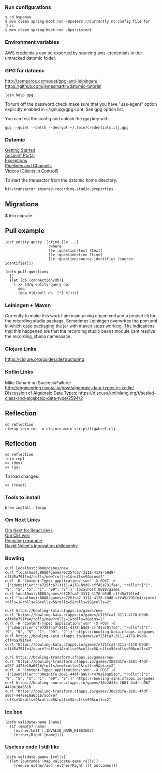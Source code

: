 ### Run configurations

    $ cd hypeman
    $ mvn clean spring-boot:run -Dposers //currently no config file for this
    $ mvn clean spring-boot:run -Dpersistent

### Environment variables

AWS credentials can be exported by sourcing aws-credentials in the untracked datomic folder.

### GPG for datomic

http://semperos.com/post/gpg-and-leiningen/  
https://github.com/jamesmartin/datomic-tutorial

    lein help gpg

To turn off the password check make sure that you have "use-agent" option explicitly enabled in ~/.gnupg/gpg.conf. See gpg option list.

You can test the config and unlock the gpg key with

    gpg --quiet --batch --decrypt ~/.lein/credentials.clj.gpg
    

### Datomic

[Getting Started](http://docs.datomic.com/getting-started/brief-overview.html)  
[Account Portal](https://my.datomic.com/account)  
[Exceptions](http://docs.datomic.com/exceptions.html)  
[Pipelines and Channels](https://clojure.github.io/core.async/#clojure.core.async/pipeline)  
[Videos (Clients in Control!)](http://www.datomic.com/videos.html)

To start the transactor from the datomic home directory:

    bin/transactor ensured-recording-studio.properties

## Migrations

$ lein migrate

## Pull example

```
(def entity-query '[:find [?e ...]
                    :where
                    [?e :question/text ?text]
                    [?e :question/time ?time]
                    [?e :question/source-identifier ?source-identifier]])

(defn pull-questions
  []
  (let [db (connection/db)]
    (->> (d/q entity-query db)
      seq
      (map #(d/pull db '[*] %)))))

```

### Leiningen + Maven

Currently to make this work I am maintaining a pom.xml and a project.clj for the recording studio package.
Sometimes Leiningen overwrites the pom.xml in which case packaging the jar with maven stops working.
The indications that this happened are that the recording studio beans module cant resolve the recording_studio namespace.

### Clojure Links

https://clojure.org/guides/destructuring

### Kotlin Links

Mike Gehard on Success/Failure: http://engineering.pivotal.io/post/algebraic-data-types-in-kotlin/  
Discussion of Algebraic Data Types: https://discuss.kotlinlang.org/t/sealed-class-and-algebraic-data-type/2594/2  

## Reflection

    cd reflection
    rlwrap lein run -m clojure.main script/figwheel.clj
    
## Reflection
    
    cd reflection
    lein repl
    >> (dev)
    >> (go)
    
To load changes:
    
    >> (reset)

### Tools to install

    brew install rlwrap

### Om Next Links  
  
[Om Next for React devs](https://medium.com/@roman01la/om-next-for-react-devs-application-state-53af3ec7c42a)  
[Om Cljs wiki](https://github.com/omcljs/om/wiki)  
[Remoting example](https://github.com/223kazuki/om-next-remoting-example)  
[David Nolen's innovation philosophy](https://www.youtube.com/watch?v=MDZpSIngwm4)

### Bowling

    curl localhost:8080/games/new
    curl "localhost:8080/games/e725fca7-3111-4178-b9d8-cff45a791fe4/rolls/new?rolls=1&rolls=9&pins=2"
    curl -H "Content-Type: application/json" -X POST -d '{"identifier":"e725fca7-3111-4178-b9d8-cff45a791fe4", "rolls":["1", "9", "5", "5", "1", "99", "2"]}' localhost:8080/games
    curl localhost:8080/games/e725fca7-3111-4178-b9d8-cff45a791fe4
    curl "localhost:8080/games/e725fca7-3111-4178-b9d8-cff45a791fe4/score?rolls=1&rolls=9&rolls=5&rolls=5&rolls=99&rolls=2"
    
    curl https://bowling-kata.cfapps.io/games/new
    curl "https://bowling-kata.cfapps.io/games/e725fca7-3111-4178-b9d8-cff45a791fe4/rolls/new?rolls=1&rolls=9&pins=2"
    curl -H "Content-Type: application/json" -X POST -d '{"identifier":"e725fca7-3111-4178-b9d8-cff45a791fe4", "rolls":["1", "9", "5", "5", "1", "99", "2"]}' https://bowling-kata.cfapps.io/games
    curl https://bowling-kata.cfapps.io/games/e725fca7-3111-4178-b9d8-cff45a791fe4
    curl "https://bowling-kata.cfapps.io/games/e725fca7-3111-4178-b9d8-cff45a791fe4/score?rolls=1&rolls=9&rolls=5&rolls=5&rolls=99&rolls=2"

    curl https://bowling-transform.cfapps.io/games/new
    curl "https://bowling-transform.cfapps.io/games/30e2d1fe-2681-44df-a967-4478e10a651b/rolls/new?rolls=1&rolls=9&pins=2"
    curl -H "Content-Type: application/json" -X POST -d '{"identifier":"30e2d1fe-2681-44df-a967-4478e10a651b", "rolls":["1", "9", "5", "5", "1", "99", "2"]}' https://bowling-sink.cfapps.io/games
    curl https://bowling-source.cfapps.io/games/30e2d1fe-2681-44df-a967-4478e10a651b
    curl "https://bowling-transform.cfapps.io/games/30e2d1fe-2681-44df-a967-4478e10a651b/score?rolls=1&rolls=9&rolls=5&rolls=5&rolls=99&rolls=2"
    
### Ice box
```
(defn validate-name [name]
  (if (empty? name)
    (either/Left [:INVALID_NAME_MISSING])
    (either/Right [name])))
```

### Useless code I still like
```
(defn validate-games [rolls]
  (let [outcomes (map validate-game rolls)]
    (reduce either/add (either/Right []) outcomes)))
```